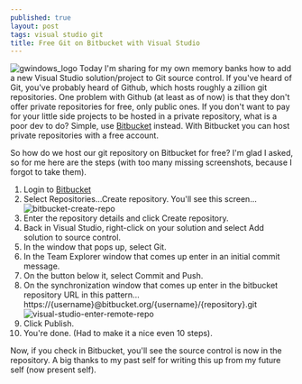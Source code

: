 ```yaml
---
published: true
layout: post
tags: visual studio git
title: Free Git on Bitbucket with Visual Studio
---
```



![gwindows_logo](https://cloud.githubusercontent.com/assets/9366487/10289394/15e90efc-6b6c-11e5-9fa3-e4510cf375b8.png)
Today I'm sharing for my own memory banks how to add a new Visual Studio solution/project to Git source control. If you've heard of Git, you've probably heard of Github, which hosts roughly a zillion git repositories. One problem with Github (at least as of now) is that they don't offer private repositories for free, only public ones. If you don't want to pay for your little side projects to be hosted in a private repository, what is a poor dev to do? Simple, use [Bitbucket](https://bitbucket.org/) instead. With Bitbucket you can host private repositories with a free account.

So how do we host our git repository on Bitbucket for free? I'm glad I asked, so for me here are the steps (with too many missing screenshots, because I forgot to take them).

1. Login to [Bitbucket](https://bitbucket.org/)
2. Select Repositories...Create repository. You'll see this screen...
![bitbucket-create-repo](https://cloud.githubusercontent.com/assets/9366487/10289306/b21dd6c8-6b6b-11e5-9e67-50ac4eceec52.png)
3. Enter the repository details and click Create repository.
4. Back in Visual Studio, right-click on your solution and select Add solution to source control.
5. In the window that pops up, select Git.
6. In the Team Explorer window that comes up enter in an initial commit message.
7. On the button below it, select Commit and Push.
8. On the synchronization window that comes up enter in the bitbucket repository URL in this pattern...
https://{username}@bitbucket.org/{username}/{repository}.git
![visual-studio-enter-remote-repo](https://cloud.githubusercontent.com/assets/9366487/10289315/bb07915c-6b6b-11e5-9617-3a21eb269870.png)
9. Click Publish.
10. You're done. (Had to make it a nice even 10 steps).

Now, if you check in Bitbucket, you'll see the source control is now in the repository. A big thanks to my past self for writing this up from my future self (now present self).
